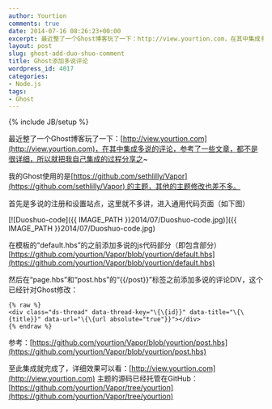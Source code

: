 ```yaml
---
author: Yourtion
comments: true
date: 2014-07-16 08:26:23+00:00
excerpt: 最近整了一个Ghost博客玩了一下：http://view.yourtion.com，在其中集成多说的评论，参考了一些文章，都不是很详细，所以就把我自己集成的过程分享之~
layout: post
slug: ghost-add-duo-shuo-comment
title: Ghost添加多说评论
wordpress_id: 4017
categories:
- Node.js
tags:
- Ghost
---
```

{% include JB/setup %}

最近整了一个Ghost博客玩了一下：[http://view.yourtion.com](http://view.yourtion.com)，在其中集成多说的评论，参考了一些文章，都不是很详细，所以就把我自己集成的过程分享之~

我的Ghost使用的是[https://github.com/sethlilly/Vapor](https://github.com/sethlilly/Vapor) 的主题，其他的主题修改也差不多。

首先是多说的注册和设置站点，这里就不多讲，进入通用代码页面（如下图）

[![Duoshuo-code]({{ IMAGE_PATH }}2014/07/Duoshuo-code.jpg)]({{ IMAGE_PATH }}2014/07/Duoshuo-code.jpg)



在模板的“default.hbs”的</body>之前添加多说的js代码部分（即<script type="text/javascript"></script>包含部分）[https://github.com/yourtion/Vapor/blob/yourtion/default.hbs](https://github.com/yourtion/Vapor/blob/yourtion/default.hbs)

然后在“page.hbs”和“post.hbs”的“\{\{/post}}”标签之前添加多说的评论DIV，这个已经针对Ghost修改：

```xhtml
{% raw %}
<div class="ds-thread" data-thread-key="\{\{id}}" data-title="\{\{title}}" data-url="\{\{url absolute="true"}}"></div>
{% endraw %}
```

参考：[https://github.com/yourtion/Vapor/blob/yourtion/post.hbs](https://github.com/yourtion/Vapor/blob/yourtion/post.hbs)

至此集成就完成了，详细效果可以看：[http://view.yourtion.com](http://view.yourtion.com) 主题的源码已经托管在GitHub：[https://github.com/yourtion/Vapor/tree/yourtion](https://github.com/yourtion/Vapor/tree/yourtion)


